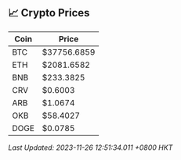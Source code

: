 ## 📈 Crypto Prices

| Coin | Price |
| ---- | ----- |
| BTC | $37756.6859 |
| ETH | $2081.6582 |
| BNB | $233.3825 |
| CRV | $0.6003 |
| ARB | $1.0674 |
| OKB | $58.4027 |
| DOGE | $0.0785 |

_Last Updated: 2023-11-26 12:51:34.011 +0800 HKT_